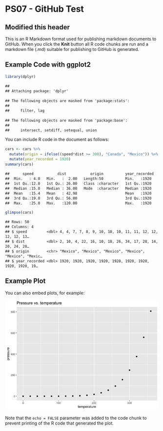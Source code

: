 PS07 - GitHub Test
================

## Modified this header

This is an R Markdown format used for publishing markdown documents to
GitHub. When you click the **Knit** button all R code chunks are run and
a markdown file (.md) suitable for publishing to GitHub is generated.

## Example Code with ggplot2

``` r
library(dplyr)
```

    ## 
    ## Attaching package: 'dplyr'

    ## The following objects are masked from 'package:stats':
    ## 
    ##     filter, lag

    ## The following objects are masked from 'package:base':
    ## 
    ##     intersect, setdiff, setequal, union

You can include R code in the document as follows:

``` r
cars <- cars %>% 
  mutate(origin = ifelse((speed*dist >= 300), "Canada", "Mexico")) %>% 
  mutate(year_recorded = 1920)
summary(cars)
```

    ##      speed           dist           origin          year_recorded 
    ##  Min.   : 4.0   Min.   :  2.00   Length:50          Min.   :1920  
    ##  1st Qu.:12.0   1st Qu.: 26.00   Class :character   1st Qu.:1920  
    ##  Median :15.0   Median : 36.00   Mode  :character   Median :1920  
    ##  Mean   :15.4   Mean   : 42.98                      Mean   :1920  
    ##  3rd Qu.:19.0   3rd Qu.: 56.00                      3rd Qu.:1920  
    ##  Max.   :25.0   Max.   :120.00                      Max.   :1920

``` r
glimpse(cars)
```

    ## Rows: 50
    ## Columns: 4
    ## $ speed         <dbl> 4, 4, 7, 7, 8, 9, 10, 10, 10, 11, 11, 12, 12, 12, 12, 13…
    ## $ dist          <dbl> 2, 10, 4, 22, 16, 10, 18, 26, 34, 17, 28, 14, 20, 24, 28…
    ## $ origin        <chr> "Mexico", "Mexico", "Mexico", "Mexico", "Mexico", "Mexic…
    ## $ year_recorded <dbl> 1920, 1920, 1920, 1920, 1920, 1920, 1920, 1920, 1920, 19…

## Example Plot

You can also embed plots, for example:

![](README_files/figure-gfm/pressure-1.png)<!-- -->

Note that the `echo = FALSE` parameter was added to the code chunk to
prevent printing of the R code that generated the plot.
